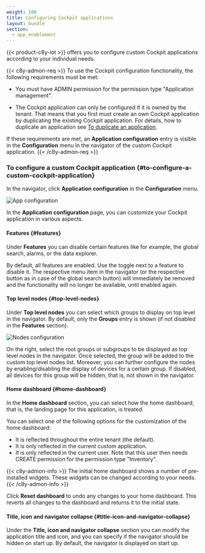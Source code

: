 ```yaml
---
weight: 100
title: Configuring Cockpit applications
layout: bundle
section:
  - app_enablement
---
```


{{< product-c8y-iot >}} offers you to configure custom Cockpit applications according to your individual needs.

{{< c8y-admon-req >}}
To use the Cockpit configuration functionality, the following requirements must be met:

* You must have ADMIN permission for the permission type "Application management".

* The Cockpit application can only be configured if it is owned by the tenant. That means that you first must create an own Cockpit application by duplicating the existing Cockpit application. For details, how to duplicate an application see [To duplicate an application](/standard-tenant/ecosystem/#to-duplicate-an-application).

If these requirements are met, an **Application configuration** entry is visible in the **Configuration** menu in the navigator of the custom Cockpit application.
{{< /c8y-admon-req >}}

### To configure a custom Cockpit application {#to-configure-a-custom-cockpit-application}

In the navigator, click **Application configuration** in the **Configuration** menu.

![App configuration](/images/users-guide/cockpit/cockpit-app-configuration.png)

In the **Application configuration** page, you can customize your Cockpit application in various aspects.

#### Features {#features}

Under **Features** you can disable certain features like for example, the global search, alarms, or the data explorer.

By default, all features are enabled. Use the toggle next to a feature to disable it. The respective menu item in the navigator (or the respective button as in case of the global search button) will immediately be removed and the functionality will no longer be available, until enabled again.

#### Top level nodes {#top-level-nodes}

Under **Top level nodes** you can select which groups to display on top level in the navigator. By default, only the **Groups** entry is shown (if not disabled in the **Features** section).

![Nodes configuration](/images/users-guide/cockpit/cockpit-configuration-nodes.png)

On the right, select the root groups or subgroups to be displayed as top level nodes in the navigator. Once selected, the group will be added to the custom top level nodes list. Moreover, you can further configure the nodes by enabling/disabling the display of devices for a certain group. If disabled, all devices for this group will be hidden, that is, not shown in the navigator.

#### Home dashboard {#home-dashboard}

In the **Home dashboard** section, you can select how the home dashboard, that is, the landing page for this application, is treated.

You can select one of the following options for the customization of the home dashboard:

* It is reflected throughout the entire tenant (the default).
* It is only reflected in the current custom application.
* It is only reflected in the current user. Note that this user then needs CREATE permission for the permission type "Inventory".

{{< c8y-admon-info >}}
The initial home dashboard shows a number of pre-installed widgets. These widgets can be changed according to your needs.
{{< /c8y-admon-info >}}

Click **Reset dashboard** to undo any changes to your home dashboard. This reverts all changes to the dashboard and returns it to the initial state.

#### Title, icon and navigator collapse {#title-icon-and-navigator-collapse}

Under the **Title, icon and navigator collapse** section you can modify the application title and icon, and you can specify if the navigator should be hidden on start up. By default, the navigator is displayed on start up.
